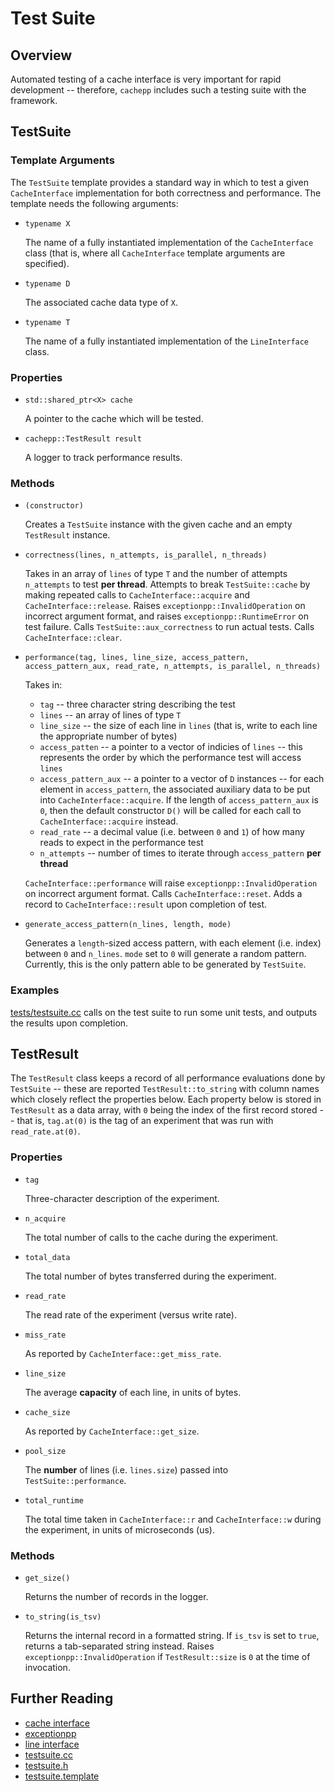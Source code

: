 Test Suite
====

Overview
----

Automated testing of a cache interface is very important for rapid development -- therefore, `cachepp` includes such a testing suite with the framework.

TestSuite
----

### Template Arguments

The `TestSuite` template provides a standard way in which to test a given `CacheInterface` implementation for both correctness and performance. The template needs the 
following arguments:

* `typename X`

	The name of a fully instantiated implementation of the `CacheInterface` class (that is, where all `CacheInterface` template arguments are specified).

* `typename D`

	The associated cache data type of `X`.

* `typename T`

	The name of a fully instantiated implementation of the `LineInterface` class.

### Properties

* `std::shared_ptr<X> cache`

	A pointer to the cache which will be tested.

* `cachepp::TestResult result`

	A logger to track performance results.

### Methods

* `(constructor)`

	Creates a `TestSuite` instance with the given cache and an empty `TestResult` instance.

* `correctness(lines, n_attempts, is_parallel, n_threads)`

	Takes in an array of `lines` of type `T` and the number of attempts `n_attempts` to test **per thread**. Attempts to break `TestSuite::cache` by making repeated 
	calls to `CacheInterface::acquire` and `CacheInterface::release`. Raises `exceptionpp::InvalidOperation` on incorrect argument format, and raises 
	`exceptionpp::RuntimeError` on test failure. Calls `TestSuite::aux_correctness` to run actual tests. Calls `CacheInterface::clear`.

* `performance(tag, lines, line_size, access_pattern, access_pattern_aux, read_rate, n_attempts, is_parallel, n_threads)`

	Takes in:

	* `tag` -- three character string describing the test
	* `lines` -- an array of lines of type `T`
	* `line_size` -- the size of each line in `lines` (that is, write to each line the appropriate number of bytes)
	* `access_patten` -- a pointer to a vector of indicies of `lines` -- this represents the order by which the performance test will access `lines`
	* `access_pattern_aux` -- a pointer to a vector of `D` instances -- for each element in `access_pattern`, the associated auxiliary data to be put into 
		`CacheInterface::acquire`. If the length of `access_pattern_aux` is `0`, then the default constructor `D()` will be called for each call to 
		`CacheInterface::acquire` instead.
	* `read_rate` -- a decimal value (i.e. between `0` and `1`) of how many reads to expect in the performance test
	* `n_attempts` -- number of times to iterate through `access_pattern` **per thread**

	`CacheInterface::performance` will raise `exceptionpp::InvalidOperation` on incorrect argument format. Calls `CacheInterface::reset`. Adds a record to 
	`CacheInterface::result` upon completion of test.

* `generate_access_pattern(n_lines, length, mode)`

	Generates a `length`-sized access pattern, with each element (i.e. index) between `0` and `n_lines`. `mode` set to `0` will generate a random pattern. Currently, 
	this is the only pattern able to be generated by `TestSuite`.

### Examples

[tests/testsuite.cc](../../tests/testsuite.cc) calls on the test suite to run some unit tests, and outputs the results upon completion.

TestResult
----

The `TestResult` class keeps a record of all performance evaluations done by `TestSuite` -- these are reported `TestResult::to_string` with column names which closely 
reflect the properties below. Each property below is stored in `TestResult` as a data array, with `0` being the index of the first record stored -- that is, `tag.at(0)`
is the tag of an experiment that was run with `read_rate.at(0)`.

### Properties

* `tag`

	Three-character description of the experiment.

* `n_acquire`

	The total number of calls to the cache during the experiment.

* `total_data`

	The total number of bytes transferred during the experiment.

* `read_rate`

	The read rate of the experiment (versus write rate).

* `miss_rate`

	As reported by `CacheInterface::get_miss_rate`.

* `line_size`

	The average **capacity** of each line, in units of bytes.

* `cache_size`

	As reported by `CacheInterface::get_size`.

* `pool_size`

	The **number** of lines (i.e. `lines.size`) passed into `TestSuite::performance`.

* `total_runtime`

	The total time taken in `CacheInterface::r` and `CacheInterface::w` during the experiment, in units of microseconds (us).

### Methods

* `get_size()`

	Returns the number of records in the logger.

* `to_string(is_tsv)`

	Returns the internal record in a formatted string. If `is_tsv` is set to `true`, returns a tab-separated string instead. Raises `exceptionpp::InvalidOperation` 
	if `TestResult::size` is `0` at the time of invocation.

Further Reading
----

* [cache interface](cacheinterface.md)
* [exceptionpp](https://github.com/cripplet/exceptionpp)
* [line interface](lineinterface.md)
* [testsuite.cc](../../src/testsuite.cc)
* [testsuite.h](../../include/testsuite.h)
* [testsuite.template](../../include/templates/testsuite.template)
